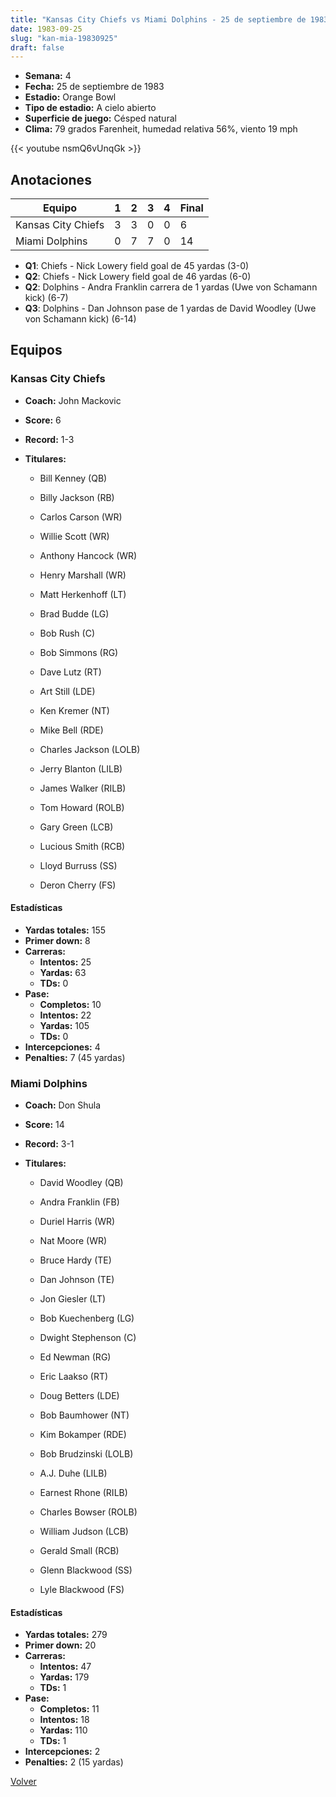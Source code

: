 ```yaml
---
title: "Kansas City Chiefs vs Miami Dolphins - 25 de septiembre de 1983"
date: 1983-09-25
slug: "kan-mia-19830925"
draft: false
---
```


- **Semana:** 4
- **Fecha:** 25 de septiembre de 1983
- **Estadio:** Orange Bowl
- **Tipo de estadio:** A cielo abierto
- **Superficie de juego:** Césped natural
- **Clima:** 79 grados Farenheit, humedad relativa 56%, viento 19 mph


{{< youtube nsmQ6vUnqGk >}}


## Anotaciones
| Equipo | 1 | 2 | 3 | 4 | Final |
|--------|---|---|---|---|-------|
| Kansas City Chiefs  | 3 | 3 | 0 | 0  | 6 |
| Miami Dolphins  | 0 | 7 | 7 | 0  | 14 |
- **Q1**: Chiefs - Nick Lowery field goal de 45 yardas (3-0)
- **Q2**: Chiefs - Nick Lowery field goal de 46 yardas (6-0)
- **Q2**: Dolphins - Andra Franklin carrera de 1 yardas (Uwe von Schamann kick) (6-7)
- **Q3**: Dolphins - Dan Johnson pase de 1 yardas de David Woodley (Uwe von Schamann kick) (6-14)


## Equipos


### Kansas City Chiefs
* **Coach:** John Mackovic
* **Score:** 6
* **Record:** 1-3
* **Titulares:** 

  * Bill Kenney (QB) 

  * Billy Jackson (RB) 

  * Carlos Carson (WR) 

  * Willie Scott (WR) 

  * Anthony Hancock (WR) 

  * Henry Marshall (WR) 

  * Matt Herkenhoff (LT) 

  * Brad Budde (LG) 

  * Bob Rush (C) 

  * Bob Simmons (RG) 

  * Dave Lutz (RT) 

  * Art Still (LDE) 

  * Ken Kremer (NT) 

  * Mike Bell (RDE) 

  * Charles Jackson (LOLB) 

  * Jerry Blanton (LILB) 

  * James Walker (RILB) 

  * Tom Howard (ROLB) 

  * Gary Green (LCB) 

  * Lucious Smith (RCB) 

  * Lloyd Burruss (SS) 

  * Deron Cherry (FS) 

#### Estadísticas
* **Yardas totales:** 155
* **Primer down:** 8
* **Carreras:**
  * **Intentos:** 25
  * **Yardas:** 63
  * **TDs:** 0
* **Pase:**
  * **Completos:** 10
  * **Intentos:** 22
  * **Yardas:** 105
  * **TDs:** 0
* **Intercepciones:** 4
* **Penalties:** 7 (45 yardas)

### Miami Dolphins
* **Coach:** Don Shula
* **Score:** 14
* **Record:** 3-1
* **Titulares:** 

  * David Woodley (QB) 

  * Andra Franklin (FB) 

  * Duriel Harris (WR) 

  * Nat Moore (WR) 

  * Bruce Hardy (TE) 

  * Dan Johnson (TE) 

  * Jon Giesler (LT) 

  * Bob Kuechenberg (LG) 

  * Dwight Stephenson (C) 

  * Ed Newman (RG) 

  * Eric Laakso (RT) 

  * Doug Betters (LDE) 

  * Bob Baumhower (NT) 

  * Kim Bokamper (RDE) 

  * Bob Brudzinski (LOLB) 

  * A.J. Duhe (LILB) 

  * Earnest Rhone (RILB) 

  * Charles Bowser (ROLB) 

  * William Judson (LCB) 

  * Gerald Small (RCB) 

  * Glenn Blackwood (SS) 

  * Lyle Blackwood (FS) 

#### Estadísticas
* **Yardas totales:** 279
* **Primer down:** 20
* **Carreras:**
  * **Intentos:** 47
  * **Yardas:** 179
  * **TDs:** 1
* **Pase:**
  * **Completos:** 11
  * **Intentos:** 18
  * **Yardas:** 110
  * **TDs:** 1
* **Intercepciones:** 2
* **Penalties:** 2 (15 yardas)


[Volver](/historia/1983)
